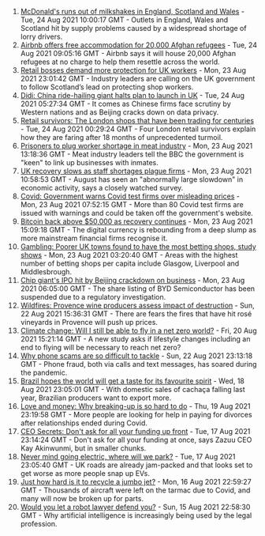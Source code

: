 1. [McDonald's runs out of milkshakes in England, Scotland and Wales](https://www.bbc.co.uk/news/business-58315152?at_medium=RSS&at_campaign=KARANGA) - Tue, 24 Aug 2021 10:00:17 GMT - Outlets in England, Wales and Scotland hit by supply problems caused by a widespread shortage of lorry drivers.
2. [Airbnb offers free accommodation for 20,000 Afghan refugees](https://www.bbc.co.uk/news/business-58315378?at_medium=RSS&at_campaign=KARANGA) - Tue, 24 Aug 2021 09:05:16 GMT - Airbnb says it will house 20,000 Afghan refugees at no charge to help them resettle across the world.
3. [Retail bosses demand more protection for UK workers](https://www.bbc.co.uk/news/business-58284856?at_medium=RSS&at_campaign=KARANGA) - Mon, 23 Aug 2021 23:01:42 GMT - Industry leaders are calling on the UK government to follow Scotland’s lead on protecting shop workers.
4. [Didi: China ride-hailing giant halts plan to launch in UK](https://www.bbc.co.uk/news/business-58312996?at_medium=RSS&at_campaign=KARANGA) - Tue, 24 Aug 2021 05:27:34 GMT - It comes as Chinese firms face scrutiny by Western nations and as Beijing cracks down on data privacy.
5. [Retail survivors: The London shops that have been trading for centuries](https://www.bbc.co.uk/news/uk-england-london-58202817?at_medium=RSS&at_campaign=KARANGA) - Tue, 24 Aug 2021 00:29:24 GMT - Four London retail survivors explain how they are faring after 18 months of unprecedented turmoil.
6. [Prisoners to plug worker shortage in meat industry](https://www.bbc.co.uk/news/business-58303679?at_medium=RSS&at_campaign=KARANGA) - Mon, 23 Aug 2021 13:18:36 GMT - Meat industry leaders tell the BBC the government is "keen" to link up businesses with inmates.
7. [UK recovery slows as staff shortages plague firms](https://www.bbc.co.uk/news/business-58304084?at_medium=RSS&at_campaign=KARANGA) - Mon, 23 Aug 2021 10:58:53 GMT - August has seen an "abnormally large slowdown" in economic activity, says a closely watched survey.
8. [Covid: Government warns Covid test firms over misleading prices](https://www.bbc.co.uk/news/business-58300897?at_medium=RSS&at_campaign=KARANGA) - Mon, 23 Aug 2021 07:52:15 GMT - More than 80 Covid test firms are issued with warnings and could be taken off the government's website.
9. [Bitcoin back above $50,000 as recovery continues](https://www.bbc.co.uk/news/business-58309024?at_medium=RSS&at_campaign=KARANGA) - Mon, 23 Aug 2021 15:09:18 GMT - The digital currency is rebounding from a deep slump as more mainstream financial firms recognise it.
10. [Gambling: Poorer UK towns found to have the most betting shops, study shows](https://www.bbc.co.uk/news/business-58300899?at_medium=RSS&at_campaign=KARANGA) - Mon, 23 Aug 2021 03:20:40 GMT - Areas with the highest number of betting shops per capita include Glasgow, Liverpool and Middlesbrough.
11. [Chip giant's IPO hit by Beijing crackdown on business](https://www.bbc.co.uk/news/business-58301603?at_medium=RSS&at_campaign=KARANGA) - Mon, 23 Aug 2021 06:05:00 GMT - The share listing of BYD Semiconductor has been suspended due to a regulatory investigation.
12. [Wildfires: Provence wine producers assess impact of destruction](https://www.bbc.co.uk/news/business-58299125?at_medium=RSS&at_campaign=KARANGA) - Sun, 22 Aug 2021 15:36:31 GMT - There are fears the fires that have hit rosé vineyards in Provence will push up prices.
13. [Climate change: Will I still be able to fly in a net zero world?](https://www.bbc.co.uk/news/science-environment-58284257?at_medium=RSS&at_campaign=KARANGA) - Fri, 20 Aug 2021 15:21:14 GMT - A new study asks if lifestyle changes including an end to flying will be necessary to reach net zero?
14. [Why phone scams are so difficult to tackle](https://www.bbc.co.uk/news/business-58254354?at_medium=RSS&at_campaign=KARANGA) - Sun, 22 Aug 2021 23:13:18 GMT - Phone fraud, both via calls and text messages, has soared during the pandemic.
15. [Brazil hopes the world will get a taste for its favourite spirit](https://www.bbc.co.uk/news/business-58241729?at_medium=RSS&at_campaign=KARANGA) - Wed, 18 Aug 2021 23:05:01 GMT - With domestic sales of cachaça falling last year, Brazilian producers want to export more.
16. [Love and money: Why breaking-up is so hard to do](https://www.bbc.co.uk/news/business-58245247?at_medium=RSS&at_campaign=KARANGA) - Thu, 19 Aug 2021 23:19:58 GMT - More people are looking for help in paying for divorces after relationships ended during Covid.
17. [CEO Secrets: Don't ask for all your funding up front](https://www.bbc.co.uk/news/business-58207678?at_medium=RSS&at_campaign=KARANGA) - Tue, 17 Aug 2021 23:14:24 GMT - Don't ask for all your funding at once, says Zazuu CEO Kay Akinwunmi, but in smaller chunks.
18. [Never mind going electric, where will we park?](https://www.bbc.co.uk/news/business-56748346?at_medium=RSS&at_campaign=KARANGA) - Tue, 17 Aug 2021 23:05:40 GMT - UK roads are already jam-packed and that looks set to get worse as more people snap up EVs.
19. [Just how hard is it to recycle a jumbo jet?](https://www.bbc.co.uk/news/business-57983174?at_medium=RSS&at_campaign=KARANGA) - Mon, 16 Aug 2021 22:59:27 GMT - Thousands of aircraft were left on the tarmac due to Covid, and many will now be broken up for parts.
20. [Would you let a robot lawyer defend you?](https://www.bbc.co.uk/news/business-58158820?at_medium=RSS&at_campaign=KARANGA) - Sun, 15 Aug 2021 22:58:30 GMT - Why artificial intelligence is increasingly being used by the legal profession.
